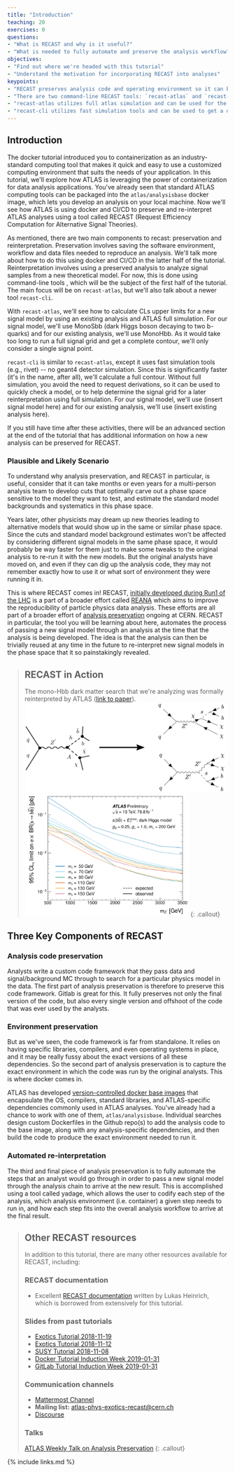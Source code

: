 ```yaml
---
title: "Introduction"
teaching: 20
exercises: 0
questions:
- "What is RECAST and why is it useful?"
- "What is needed to fully automate and preserve the analysis workflow?"
objectives:
- "Find out where we're headed with this tutorial"
- "Understand the motivation for incorporating RECAST into analyses"
keypoints:
- "RECAST preserves analysis code and operating environment so it can be re-interpreted with new physical models."
- "There are two command-line RECAST tools: `recast-atlas` and `recast-cli`."
- "recast-atlas utilizes full atlas simulation and can be used for the best reinterpretation accuracy."
- "recast-cli utilizes fast simulation tools and can be used to get a quick reinterpretation result to guide future efforts."
---
```


## Introduction
The docker tutorial introduced you to containerization as an industry-standard computing tool that makes it quick and easy to use a customized computing environment that suits the needs of your application. In this tutorial, we'll explore how ATLAS is leveraging the power of containerization for data analysis applications. You've already seen that standard ATLAS computing tools can be packaged into the `atlas/analysisbase` docker image, which lets you develop an analysis on your local machine. Now we'll see how ATLAS is using docker and CI/CD to preserve and re-interpret ATLAS analyses using a tool called RECAST (Request Efficiency Computation for Alternative Signal Theories).

As mentioned, there are two main components to recast: preservation and reinterpretation. Preservation involves saving the software environment, workflow and data files needed to reproduce an analysis. We'll talk more about how to do this using docker and CI/CD in the latter half of the tutorial. Reinterpretation involves using a preserved analysis to analyze signal samples from a new theoretical model. For now, this is done using command-line tools , which will be the subject of the first half of the tutorial. The main focus will be on `recast-atlas`, but we'll also talk about a newer tool `recast-cli`.

With `recast-atlas`, we'll see how to calculate CLs upper limits for a new signal model by using an existing analysis and ATLAS full simulation. For our signal model, we'll use MonoSbb (dark Higgs boson decaying to two b-quarks) and for our existing analysis, we'll use MonoHbb. As it would take too long to run a full signal grid and get a complete contour, we'll only consider a single signal point. 

`recast-cli` is similar to `recast-atlas`, except it uses fast simulation tools (e.g., rivet) -- no geant4 detector simulation. Since this is significantly faster (it's in the name, after all), we'll calculate a full contour. Without full simulation, you avoid the need to request derivations, so it can be used to quickly check a model, or to help determine the signal grid for a later reinterpretation using full simulation. For our signal model, we'll use (insert signal model here) and for our existing analysis, we'll use (insert existing analysis here).

If you still have time after these activities, there will be an advanced section at the end of the tutorial that has additional information on how a new analysis can be preserved for RECAST.

### Plausible and Likely Scenario

To understand why analysis preservation, and RECAST in particular, is useful, consider that it can take months or even years for a multi-person analysis team to develop cuts that optimally carve out a phase space sensitive to the model they want to test, and estimate the standard model backgrounds and systematics in this phase space.


Years later, other physicists may dream up new theories leading to alternative models that would show up in the same or similar phase space. Since the cuts and standard model background estimates won't be affected by considering different signal models in the same phase space, it would probably be way faster for them just to make some tweaks to the original analysis to re-run it with the new models. But the original analysts have moved on, and even if they can dig up the analysis code, they may not remember exactly how to use it or what sort of environment they were running it in.


This is where RECAST comes in! RECAST, [initially developed during Run1 of the LHC](https://link.springer.com/article/10.1007%2FJHEP04%282011%29038) is a part of a broader effort called [REANA](http://www.reanahub.io/) which aims to improve the reproducibility of particle physics data analysis.  These efforts are all part of a broader effort of [analysis preservation](https://www.nature.com/articles/s41567-018-0342-2) ongoing at CERN.  RECAST in particular, the tool you will be learning about here, automates the process of passing a new signal model through an analysis at the time that the analysis is being developed. The idea is that the analysis can then be trivially reused at any time in the future to re-interpret new signal models in the phase space that it so painstakingly revealed.

> ## RECAST in Action
> The mono-Hbb dark matter search that we're analyzing was formally reinterpreted by ATLAS ([link to paper](https://cds.cern.ch/record/2686290)).
> <img src="../fig/recast_doodle.png" alt="MonoHbb Reinterpretation" style="width:500px">
> <img src="../fig/monosbb_exclusion.png" alt="MonoSbb Exclusion" style="width:375px">
{: .callout}

## Three Key Components of RECAST

### Analysis code preservation

Analysts write a custom code framework that they pass data and signal/background MC through to search for a particular physics model in the data. The first part of analysis preservation is therefore to preserve this code framework. Gitlab is great for this. It fully preserves not only the final version of the code, but also every single version and offshoot of the code that was ever used by the analysts.

### Environment preservation

But as we've seen, the code framework is far from standalone. It relies on having specific libraries, compilers, and even operating systems in place, and it may be really fussy about the exact versions of all these dependencies. So the second part of analysis preservation is to capture the exact environment in which the code was run by the original analysts. This is where docker comes in.


ATLAS has developed [version-controlled docker base images](https://hub.docker.com/u/atlas) that encapsulate the OS, compilers, standard libraries, and ATLAS-specific dependencies commonly used in ATLAS analyses. You've already had a chance to work with one of them, `atlas/analysisbase`. Individual searches design custom Dockerfiles in the Github repo(s) to add the analysis code to the base image, along with any analysis-specific dependencies, and then build the code to produce the exact environment needed to run it.

### Automated re-interpretation

The third and final piece of analysis preservation is to fully automate the steps that an analyst would go through in order to pass a new signal model through the analysis chain to arrive at the new result. This is accomplished using a tool called yadage, which allows the user to codify each step of the analysis, which analysis environment (i.e. container) a given step needs to run in, and how each step fits into the overall analysis workflow to arrive at the final result.

> ## Other RECAST resources
> In addition to this tutorial, there are many other resources available for RECAST, including:
>
> ### RECAST documentation
> * Excellent [RECAST documentation](https://recast-docs.web.cern.ch/recast-docs/) written by Lukas Heinrich, which is borrowed from extensively for this tutorial.
>
> ### Slides from past tutorials
> * [Exotics Tutorial 2018-11-19](https://indico.cern.ch/event/771214/)
> * [Exotics Tutorial 2018-11-12](https://indico.cern.ch/event/768607/)
> * [SUSY Tutorial 2018-11-08](https://indico.cern.ch/event/763748/)
> * [Docker Tutorial Induction Week 2019-01-31](https://indico.cern.ch/event/772589/contributions/3210539/attachments/1788754/2913246/DockerSWTutorial.pdf)
> * [GitLab Tutorial Induction Week 2019-01-31](https://indico.cern.ch/event/772589/contributions/3210424/attachments/1788725/2913191/20190131_ContinuousIntegration_ATLASInductionWeek.pdf)
>
> ### Communication channels
> * [Mattermost Channel](https://mattermost.web.cern.ch/atlas-ap/channels/town-square)
> * **Mailing list:** atlas-phys-exotics-recast@cern.ch
> * [Discourse](https://atlas-talk.web.cern.ch/c/recast)
>
> ### Talks
> [ATLAS Weekly Talk on Analysis Preservation](https://indico.cern.ch/event/793316/contributions/3295488/attachments/1786861/2909640/AP_RECAST_Weekly.pdf)
{: .callout}

{% include links.md %}


